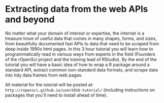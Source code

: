 
# Extracting data from the web APIs and beyond

No matter what your domain of interest or expertise, the internet is a treasure trove of useful data that comes in many shapes, forms, and sizes, from beautifully documented fast APIs to data that need to be scraped from deep inside 1990s html pages. In this 3 hour tutorial you will learn how to programmatically read in various ways from experts in the field (Founders of the rOpenSci project and the training lead of RStudio). By the end of the tutorial you will have a basic idea of how to wrap a R package around a standard API, extract common non-standard data formats, and scrape data into tidy data frames from web pages.

All material for the tutorial will be posted at: `http://ropensci.github.io/user2016-tutorial/` (including instructions on packages that you'll need to install ahead of time).
